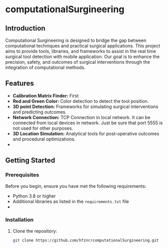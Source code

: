 # computationalSurgineering

## Introduction

Computational Surgineering is designed to bridge the gap between computational techniques and practical surgical applications.
This project aims to provide tools, libraries, and frameworks to assist in the real time surgical tool detection with mobile application. Our goal is to enhance the precision, safety, and outcomes of surgical interventions through the integration of computational methods.

## Features
- **Calibration Matrix Finder:** First
- **Red and Green Color:** Color detection to detect the tool position.
- **3D point Detection:** Frameworks for simulating surgical interventions and predicting outcomes.
- **Network Connection:** TCP Connection in local network. It can be connected from local devices in network. Just be sure that port 5555 is not used for other purposes.
- **3D Location Simulation:** Analytical tools for post-operative outcomes and procedural optimizations.
- 

## Getting Started

### Prerequisites

Before you begin, ensure you have met the following requirements:
- Python 3.8 or higher
- Additional libraries as listed in the `requirements.txt` file
- 
### Installation

1. Clone the repository:
   ```bash
   git clone https://github.com/hfznr/computationalSurgineering.git

